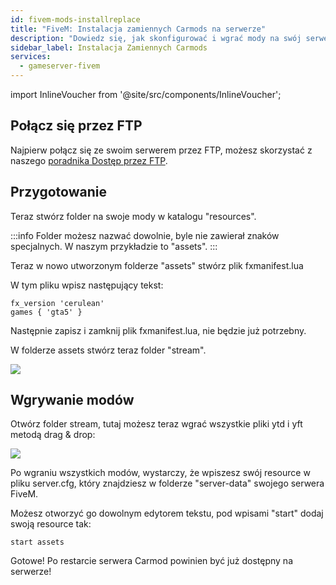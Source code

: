 ```yaml
---
id: fivem-mods-installreplace
title: "FiveM: Instalacja zamiennych Carmods na serwerze"
description: "Dowiedz się, jak skonfigurować i wgrać mody na swój serwer FiveM, aby uzyskać niestandardowe doświadczenia w grze → Sprawdź teraz"
sidebar_label: Instalacja Zamiennych Carmods
services:
  - gameserver-fivem
---
```


import InlineVoucher from '@site/src/components/InlineVoucher';

<InlineVoucher />

## Połącz się przez FTP
Najpierw połącz się ze swoim serwerem przez FTP, możesz skorzystać z naszego [poradnika Dostęp przez FTP](gameserver-ftpaccess.md).

## Przygotowanie

Teraz stwórz folder na swoje mody w katalogu "resources".

:::info
Folder możesz nazwać dowolnie, byle nie zawierał znaków specjalnych. W naszym przykładzie to "assets".
:::

Teraz w nowo utworzonym folderze "assets" stwórz plik fxmanifest.lua

W tym pliku wpisz następujący tekst:

```
fx_version 'cerulean'
games { 'gta5' }

```

Następnie zapisz i zamknij plik fxmanifest.lua, nie będzie już potrzebny.

W folderze assets stwórz teraz folder "stream".

![](https://screensaver01.zap-hosting.com/index.php/s/yZgpLTTPtpe2sXZ/preview)

## Wgrywanie modów

Otwórz folder stream, tutaj możesz teraz wgrać wszystkie pliki ytd i yft metodą drag & drop:

![](https://screensaver01.zap-hosting.com/index.php/s/mxNAFtBHaAjeQYj/preview)

Po wgraniu wszystkich modów, wystarczy, że wpiszesz swój resource w pliku server.cfg, który znajdziesz w folderze "server-data" swojego serwera FiveM.

Możesz otworzyć go dowolnym edytorem tekstu, pod wpisami "start" dodaj swoją resource tak:

```
start assets
```

Gotowe! Po restarcie serwera Carmod powinien być już dostępny na serwerze!

<InlineVoucher />
